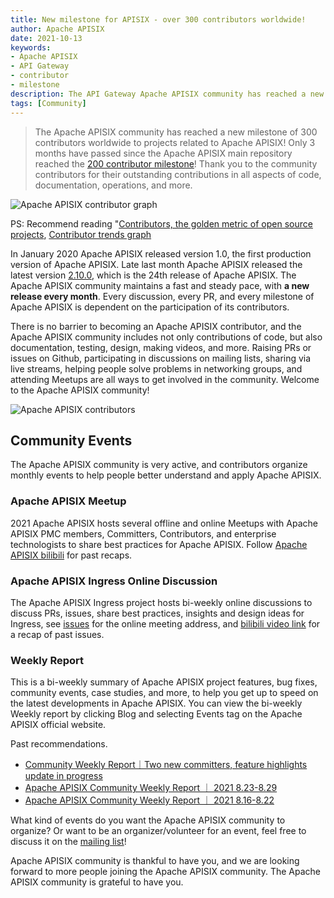 ```yaml
---
title: New milestone for APISIX - over 300 contributors worldwide!
author: Apache APISIX
date: 2021-10-13
keywords: 
- Apache APISIX
- API Gateway
- contributor
- milestone
description: The API Gateway Apache APISIX community has reached a new milestone, surpassing 300 contributors worldwide to projects related to Apache APISIX!
tags: [Community]
---
```


> The Apache APISIX community has reached a new milestone of 300 contributors worldwide to projects related to Apache APISIX! Only 3 months have passed since the Apache APISIX main repository reached the [200 contributor milestone](https://apisix.apache.org/blog/2021/07/06/celebrate-200-contributors/)! Thank you to the community contributors for their outstanding contributions in all aspects of code, documentation, operations, and more.

<!--truncate-->

![Apache APISIX contributor graph](https://static.apiseven.com/202108/1634110612788-576eb5ea-d574-4d8e-891c-8f9fc90d955a.png)

PS: Recommend reading "[Contributors, the golden metric of open source projects](https://apisix.apache.org/zh/blog/2021/08/14/contributors-the-golden-metric-of-openSource-projects-en), [Contributor trends graph](https://github.com/api7/contributor-graph)

In January 2020 Apache APISIX released version 1.0, the first production version of Apache APISIX. Late last month Apache APISIX released the latest version [2.10.0](https://apisix.apache.org/zh/blog/2021/09/29/release-apache-apisix-2.10/), which is the 24th release of Apache APISIX. The Apache APISIX community maintains a fast and steady pace, with **a new release every month**. Every discussion, every PR, and every milestone of Apache APISIX is dependent on the participation of its contributors.

There is no barrier to becoming an Apache APISIX contributor, and the Apache APISIX community includes not only contributions of code, but also documentation, testing, design, making videos, and more. Raising PRs or issues on Github, participating in discussions on mailing lists, sharing via live streams, helping people solve problems in networking groups, and attending Meetups are all ways to get involved in the community. Welcome to the Apache APISIX community!

![Apache APISIX contributors](https://static.apiseven.com/202108/1634110807125-883173f0-ddb2-4ad0-aafe-073a669bb7a0.jpg)

## Community Events

The Apache APISIX community is very active, and contributors organize monthly events to help people better understand and apply Apache APISIX.

### Apache APISIX Meetup

2021 Apache APISIX hosts several offline and online Meetups with Apache APISIX PMC members, Committers, Contributors, and enterprise technologists to share best practices for Apache APISIX.
Follow [Apache APISIX bilibili](https://space.bilibili.com/551921247) for past recaps.

### Apache APISIX Ingress Online Discussion

The Apache APISIX Ingress project hosts bi-weekly online discussions to discuss PRs, issues, share best practices, insights and design ideas for Ingress, see [issues](https://github.com/apache/apisix-ingress-controller/issues/614) for the online meeting address, and [bilibili video link](https://space.bilibili.com/551921247) for a recap of past issues.

### Weekly Report

This is a bi-weekly summary of Apache APISIX project features, bug fixes, community events, case studies, and more, to help you get up to speed on the latest developments in Apache APISIX.
You can view the bi-weekly Weekly report by clicking Blog and selecting Events tag on the Apache APISIX official website.

Past recommendations.

- [Community Weekly Report｜Two new committers, feature highlights update in progress](https://apisix.apache.org/zh/blog/2021/09/15/weekly-report)
- [Apache APISIX Community Weekly Report ｜ 2021 8.23-8.29](https://apisix.apache.org/zh/blog/2021/08/30/weekly-report)
- [Apache APISIX Community Weekly Report ｜ 2021 8.16-8.22](https://apisix.apache.org/zh/blog/2021/08/23/weekly-report)

What kind of events do you want the Apache APISIX community to organize? Or want to be an organizer/volunteer for an event, feel free to discuss it on the [mailing list](https://apisix.apache.org/zh/docs/general/join)!

Apache APISIX community is thankful to have you, and we are looking forward to more people joining the Apache APISIX community. The Apache APISIX community is grateful to have you.
